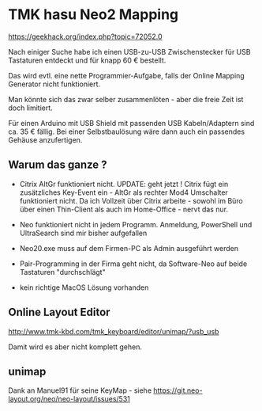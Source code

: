 # TMK hasu Neo2 Mapping

https://geekhack.org/index.php?topic=72052.0


Nach einiger Suche habe ich einen USB-zu-USB Zwischenstecker für USB Tastaturen entdeckt und für knapp 60 € bestellt.

Das wird evtl. eine nette Programmier-Aufgabe, falls der Online Mapping Generator nicht funktioniert.

Man könnte sich das zwar selber zusammenlöten - aber die freie Zeit ist doch limitiert.

Für einen Arduino mit USB Shield mit passenden USB Kabeln/Adaptern sind ca. 35 € fällig. 
Bei einer Selbstbaulösung wäre dann auch ein passendes Gehäuse anzufertigen.


## Warum das ganze ? 

- Citrix AltGr funktioniert nicht. UPDATE: geht jetzt !
  Citrix fügt ein zusätzliches Key-Event ein - AltGr als rechter Mod4 Umschalter funktioniert nicht.
  Da ich Vollzeit über Citrix arbeite - sowohl im Büro über einen Thin-Client als auch im Home-Office - nervt das nur.

- Neo funktioniert nicht in jedem Programm. Anmeldung, PowerShell und UltraSearch sind mir bisher aufgefallen

- Neo20.exe muss auf dem Firmen-PC als Admin ausgeführt werden

- Pair-Programming in der Firma geht nicht, da Software-Neo auf beide Tastaturen "durchschlägt"

- kein richtige MacOS Lösung vorhanden


## Online Layout Editor


http://www.tmk-kbd.com/tmk_keyboard/editor/unimap/?usb_usb

Damit wird es aber nicht komplett gehen.

## unimap

Dank an Manuel91 für seine KeyMap - siehe https://git.neo-layout.org/neo/neo-layout/issues/531


